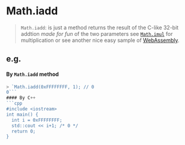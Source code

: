 # Math.iadd
> `Math.iadd`: is just a method returns the result of the C-like 32-bit addtion *made for fun* of the two parameters see [`Math.imul`](https://wiki.developer.mozilla.org/en-US/docs/Web/JavaScript/Reference/Global_Objects/Math/imul) for multiplication or see another nice easy sample of [WebAssembly](https://github.com/Basel-Alhajeri-MBH/WebAssembly-in-a-single-js-file).
## e.g.
#### By `Math.iadd` method
```javascript
> `Math.iadd(0xFFFFFFFF, 1); // 0
0```
#### By C++
```cpp
#include <iostream>
int main() {
  int i = 0xFFFFFFFF;
  std::cout << i+1; /* 0 */
  return 0;
}
```

